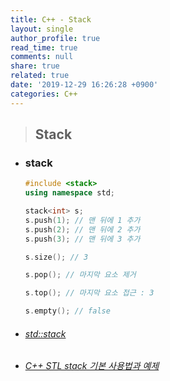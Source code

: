 ```yaml
---
title: C++ - Stack
layout: single
author_profile: true
read_time: true
comments: null
share: true
related: true
date: '2019-12-29 16:26:28 +0900'
categories: C++
---
```


> ## Stack

* ### stack

	```c++
	#include <stack>
	using namespace std;
	
	stack<int> s;
	s.push(1); // 맨 뒤에 1 추가
	s.push(2); // 맨 뒤에 2 추가
	s.push(3); // 맨 뒤에 3 추가

	s.size(); // 3
	
	s.pop(); // 마지막 요소 제거

	s.top(); // 마지막 요소 접근 : 3

	s.empty(); // false
	```

* ###### [std::stack]	
* ###### [C++ STL stack 기본 사용법과 예제]

[std::stack]: http://www.cplusplus.com/reference/stack/stack/
[C++ STL stack 기본 사용법과 예제]: https://twpower.github.io/75-how-to-use-stack-in-cpp
